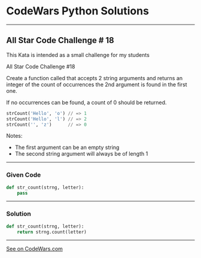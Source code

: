 # CodeWars Python Solutions

---

## All Star Code Challenge # 18

This Kata is intended as a small challenge for my students

All Star Code Challenge #18

Create a function called that accepts 2 string arguments and returns an integer of the count of occurrences the 2nd argument is found in the first one.

If no occurrences can be found, a count of 0 should be returned.

```python
strCount('Hello', 'o') // => 1
strCount('Hello', 'l') // => 2
strCount('', 'z')      // => 0
```

Notes:

* The first argument can be an empty string
* The second string argument will always be of length 1

---

### Given Code


```python
def str_count(strng, letter):
    pass
```

---

### Solution


```python
def str_count(strng, letter):
    return strng.count(letter)
```

---


[See on CodeWars.com](https://www.codewars.com/kata/5865918c6b569962950002a1/)
